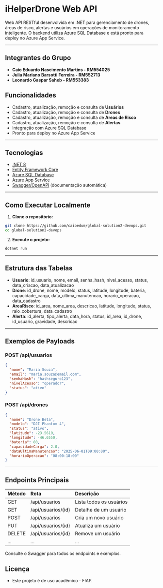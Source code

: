 # iHelperDrone Web API

Web API RESTful desenvolvida em .NET para gerenciamento de drones, áreas de risco, alertas e usuários em operações de monitoramento inteligente. O backend utiliza Azure SQL Database e está pronto para deploy no Azure App Service.

---

## Integrantes do Grupo

- **Caio Eduardo Nascimento Martins - RM554025**
- **Julia Mariano Barsotti Ferreira - RM552713**
- **Leonardo Gaspar Saheb - RM553383**

## Funcionalidades

- Cadastro, atualização, remoção e consulta de **Usuários**
- Cadastro, atualização, remoção e consulta de **Drones**
- Cadastro, atualização, remoção e consulta de **Áreas de Risco**
- Cadastro, atualização, remoção e consulta de **Alertas**
- Integração com Azure SQL Database
- Pronto para deploy no Azure App Service

---

## Tecnologias

- [.NET 8](https://dotnet.microsoft.com/)
- [Entity Framework Core](https://docs.microsoft.com/ef/core/)
- [Azure SQL Database](https://azure.microsoft.com/services/sql-database/)
- [Azure App Service](https://azure.microsoft.com/services/app-service/)
- [Swagger/OpenAPI](https://swagger.io/) (documentação automática)

---

## Como Executar Localmente

1. **Clone o repositório:**

```bash
git clone https://github.com/caioedum/global-solution2-devops.git
cd global-solution2-devops
```

2. **Execute o projeto:**

```bash
dotnet run
```

---

## Estrutura das Tabelas

- **Usuario**: id_usuario, nome, email, senha_hash, nivel_acesso, status, data_criacao, data_atualizacao
- **Drone**: id_drone, nome, modelo, status, latitude, longitude, bateria, capacidade_carga, data_ultima_manutencao, horario_operacao, data_cadastro
- **AreaRisco**: id_area, nome_area, descricao, latitude, longitude, status, raio_cobertura, data_cadastro
- **Alerta**: id_alerta, tipo_alerta, data_hora, status, id_area, id_drone, id_usuario, gravidade, descricao

---

## Exemplos de Payloads

### POST /api/usuarios

```json
{
  "nome": "Maria Souza",
  "email": "maria.souza@email.com",
  "senhaHash": "hashseguro123",
  "nivelAcesso": "operador",
  "status": "ativo"
}
```


### POST /api/drones

```json
{
  "nome": "Drone Beta",
  "modelo": "DJI Phantom 4",
  "status": "ativo",
  "latitude": -23.5610,
  "longitude": -46.6550,
  "bateria": 80,
  "capacidadeCarga": 2.0,
  "dataUltimaManutencao": "2025-06-01T09:00:00",
  "horarioOperacao": "08:00-18:00"
}
```


---

## Endpoints Principais

| Método | Rota | Descrição |
| :-- | :-- | :-- |
| GET | /api/usuarios | Lista todos os usuários |
| GET | /api/usuarios/{id} | Detalhe de um usuário |
| POST | /api/usuarios | Cria um novo usuário |
| PUT | /api/usuarios/{id} | Atualiza um usuário |
| DELETE | /api/usuarios/{id} | Remove um usuário |
| ... | ... | ... |

Consulte o Swagger para todos os endpoints e exemplos.


## Licença

- Este projeto é de uso acadêmico - FIAP.

